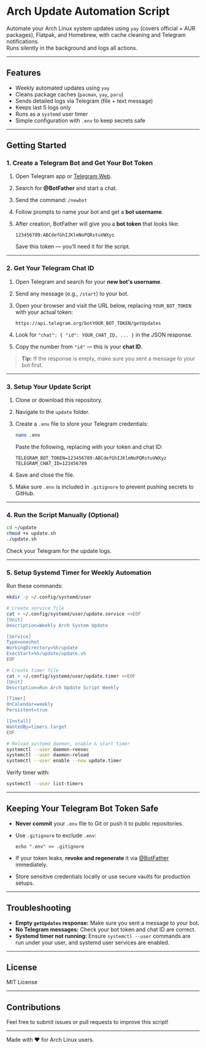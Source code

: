 
# Arch Update Automation Script

Automate your Arch Linux system updates using `yay` (covers official + AUR packages), Flatpak, and Homebrew, with cache cleaning and Telegram notifications.  
Runs silently in the background and logs all actions.

---

## Features

- Weekly automated updates using `yay`
- Cleans package caches (`pacman`, `yay`, `paru`)
- Sends detailed logs via Telegram (file + text message)
- Keeps last 5 logs only
- Runs as a `systemd` user timer
- Simple configuration with `.env` to keep secrets safe

---

## Getting Started

### 1. Create a Telegram Bot and Get Your Bot Token

1. Open Telegram app or [Telegram Web](https://web.telegram.org).
2. Search for **@BotFather** and start a chat.
3. Send the command: `/newbot`
4. Follow prompts to name your bot and get a **bot username**.
5. After creation, BotFather will give you a **bot token** that looks like:

   ```
   123456789:ABCdefGhIJKlmNoPQRstuVWXyz
   ```

   Save this token — you’ll need it for the script.

---

### 2. Get Your Telegram Chat ID

1. Open Telegram and search for your **new bot's username**.
2. Send any message (e.g., `/start`) to your bot.
3. Open your browser and visit the URL below, replacing `YOUR_BOT_TOKEN` with your actual token:

   ```
   https://api.telegram.org/botYOUR_BOT_TOKEN/getUpdates
   ```

4. Look for `"chat": { "id": YOUR_CHAT_ID, ... }` in the JSON response.
5. Copy the number from `"id"` — this is your **chat ID**.

> **Tip:** If the response is empty, make sure you sent a message to your bot first.

---

### 3. Setup Your Update Script

1. Clone or download this repository.
2. Navigate to the `update` folder.
3. Create a `.env` file to store your Telegram credentials:

   ```bash
   nano .env
   ```

   Paste the following, replacing with your token and chat ID:

   ```env
   TELEGRAM_BOT_TOKEN=123456789:ABCdefGhIJKlmNoPQRstuVWXyz
   TELEGRAM_CHAT_ID=123456789
   ```

4. Save and close the file.
5. Make sure `.env` is included in `.gitignore` to prevent pushing secrets to GitHub.

---

### 4. Run the Script Manually (Optional)

```bash
cd ~/update
chmod +x update.sh
./update.sh
```

Check your Telegram for the update logs.

---

### 5. Setup Systemd Timer for Weekly Automation

Run these commands:

```bash
mkdir -p ~/.config/systemd/user

# Create service file
cat > ~/.config/systemd/user/update.service <<EOF
[Unit]
Description=Weekly Arch System Update

[Service]
Type=oneshot
WorkingDirectory=%h/update
ExecStart=%h/update/update.sh
EOF

# Create timer file
cat > ~/.config/systemd/user/update.timer <<EOF
[Unit]
Description=Run Arch Update Script Weekly

[Timer]
OnCalendar=weekly
Persistent=true

[Install]
WantedBy=timers.target
EOF

# Reload systemd daemon, enable & start timer
systemctl --user daemon-reexec
systemctl --user daemon-reload
systemctl --user enable --now update.timer
```

Verify timer with:

```bash
systemctl --user list-timers
```

---

## Keeping Your Telegram Bot Token Safe

- **Never commit** your `.env` file to Git or push it to public repositories.
- Use `.gitignore` to exclude `.env`:

  ```
  echo ".env" >> .gitignore
  ```

- If your token leaks, **revoke and regenerate** it via [@BotFather](https://t.me/BotFather) immediately.
- Store sensitive credentials locally or use secure vaults for production setups.

---

## Troubleshooting

- **Empty `getUpdates` response:** Make sure you sent a message to your bot.
- **No Telegram messages:** Check your bot token and chat ID are correct.
- **Systemd timer not running:** Ensure `systemctl --user` commands are run under your user, and systemd user services are enabled.

---

## License

MIT License

---

## Contributions

Feel free to submit issues or pull requests to improve this script!

---

Made with ❤️ for Arch Linux users.
